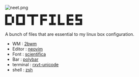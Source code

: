 ![neet.png](https://0x0.st/sMG6.png)

```
█▀▀▄ █▀▀█ ▀▀█▀▀ █▀▀ ▀█▀ █   █▀▀ █▀▀ 
█  █ █  █   █   █▀▀  █  █   █▀▀ ▀▀█ 
▀▀▀  ▀▀▀▀   ▀   ▀   ▀▀▀ ▀▀▀ ▀▀▀ ▀▀▀ 
```


A bunch of files that are essential to my linux box configuration.

 - WM : [2bwm](https://wiki.archlinux.org/index.php/2bwm)
 - Editor : [neovim](https://neovim.io/)
 - Font : [scientifica](https://github.com/nerdypepper/scientifica)
 - Bar : [polybar](https://github.com/jaagr/polybar)
 - terminal : [rxvt-unicode](https://wiki.archlinux.org/index.php/rxvt-unicode)
 - shell : [zsh](https://en.wikipedia.org/wiki/Z_shell)
